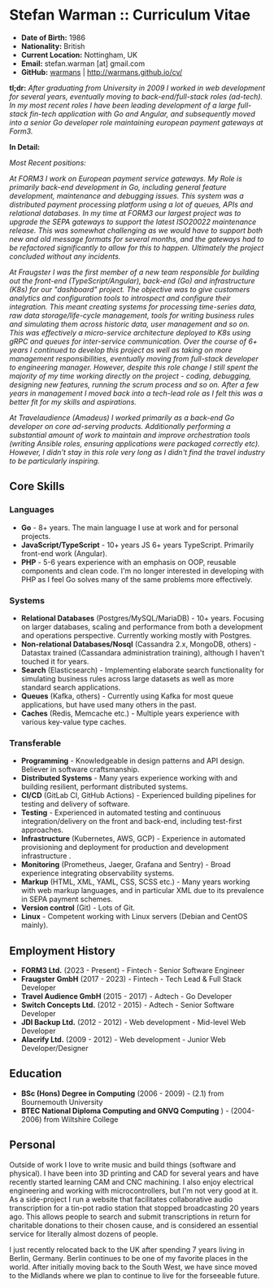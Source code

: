Stefan Warman :: Curriculum Vitae
=====================================

* **Date of Birth:** 1986
* **Nationality:** British
* **Current Location:** Nottingham, UK
* **Email:** stefan.warman [at] gmail.com
* **GitHub:** [warmans](https://github.com/warmans) | http://warmans.github.io/cv/

**tl;dr:** *After graduating from University in 2009 I worked in web development for several years, eventually moving to back-end/full-stack roles (ad-tech). In my most recent roles I have been leading development of a large full-stack fin-tech application with Go and Angular, and subsequently moved into a senior Go developer role maintaining european payment gateways at Form3.*

**In Detail:**

*Most Recent positions:* 

*At FORM3 I work on European payment service gateways. My Role is primarily back-end development in Go, including general feature development, maintenance and debugging issues. This system was a distributed payment processing platform using a lot of queues, APIs and relational databases.*
*In my time at FORM3 our largest project was to upgrade the SEPA gateways to support the latest ISO20022 maintenance release. This was somewhat challenging as we would have to support both new and old message formats for several months, and the gateways had to be refactored significantly to allow for this to happen. Ultimately the project concluded without any incidents.*

*At Fraugster I was the first member of a new team responsible for building out the front-end (TypeScript/Angular), back-end (Go) and
infrastructure (K8s) for our "dashboard" project. The objective was to give customers analytics and configuration tools to introspect 
and configure their integration.
This meant creating systems for processing time-series data, raw data storage/life-cycle management, tools for writing business rules
and simulating them across historic data, user management and so on. This was effectively a micro-service architecture deployed to K8s using gRPC and queues for 
inter-service communication.*
*Over the course of 6+ years I continued to develop this project as well as taking on more management responsibilities,
eventually moving from full-stack developer to engineering manager. However, despite this role change
I still spent the majority of my time working directly on the project - coding, debugging, designing new features, running the 
scrum process and so on. After a few years in management I moved back into a tech-lead role as I felt this was a better fit for my skills and aspirations.*

*At Travelaudience (Amadeus) I worked primarily as a back-end Go developer on core ad-serving products. Additionally performing a substantial amount of work to maintain and improve orchestration 
tools (writing Ansible roles, ensuring applications were packaged correctly etc). However, 
I didn't stay in this role very long as I didn't find the travel industry to be particularly inspiring.*

## Core Skills

### Languages

* **Go** - 8+ years. The main language I use at work and for personal projects.
* **JavaScript/TypeScript** - 10+ years JS 6+ years TypeScript. Primarily front-end work (Angular).
* **PHP** - 5-6 years experience with an emphasis on OOP, reusable components and clean code. I'm no longer interested in developing with PHP as I feel Go solves many of the same problems more effectively.

### Systems

* **Relational Databases** (Postgres/MySQL/MariaDB) - 10+ years. Focusing on larger databases, scaling and performance from both a development and operations perspective. Currently working mostly with Postgres.
* **Non-relational Databases/Nosql** (Cassandra 2.x, MongoDB, others) - Datastax trained (Cassandara administration training), although I haven't touched it for years.
* **Search** (Elasticsearch) - Implementing elaborate search functionality for simulating business rules across large datasets as well as more standard search applications.
* **Queues** (Kafka, others) - Currently using Kafka for most queue applications, but have used many others in the past.
* **Caches** (Redis, Memcache etc.) - Multiple years experience with various key-value type caches.

### Transferable

* **Programming** - Knowledgeable in design patterns and API design. Believer in software craftsmanship.
* **Distributed Systems** - Many years experience working with and building resilient, performant distributed systems.
* **CI/CD** (GitLab CI, GitHub Actions) - Experienced building pipelines for testing and delivery of software.
* **Testing** - Experienced in automated testing and continuous integration/delivery on the front and back-end, including test-first approaches.
* **Infrastructure** (Kubernetes, AWS, GCP) - Experience in automated provisioning and deployment for production and development infrastructure .
* **Monitoring** (Prometheus, Jaeger, Grafana and Sentry) - Broad experience integrating observability systems.
* **Markup** (HTML, XML, YAML, CSS, SCSS etc.) - Many years working with web markup languages, and in particular XML due to its prevalence in SEPA payment schemes.
* **Version control** (Git) - Lots of Git.
* **Linux** - Competent working with Linux servers (Debian and CentOS mainly).

## Employment History

* **FORM3 Ltd.** (2023 - Present) - Fintech - Senior Software Engineer
* **Fraugster GmbH** (2017 - 2023) - Fintech - Tech Lead & Full Stack Developer
* **Travel Audience GmbH** (2015 - 2017) - Adtech - Go Developer 
* **Switch Concepts Ltd.** (2012 - 2015) - Adtech - Senior Software Developer
* **JDI Backup Ltd.** (2012 - 2012) - Web development - Mid-level Web Developer
* **Alacrify Ltd.** (2009 - 2012)  - Web development - Junior Web Developer/Designer

## Education

* **BSc (Hons) Degree in Computing** (2006 - 2009) - (2.1) from Bournemouth University
* **BTEC National Diploma Computing and GNVQ Computing** ) - (2004-2006) from Wiltshire College

## Personal

Outside of work I love to write music and build things (software and physical). I have been into 3D printing and CAD for several years
and have recently started learning CAM and CNC machining. I also enjoy electrical engineering and working with microcontrollers, but I'm not very good at it. 
As a side-project I run a website that facilitates collaborative audio transcription for a tin-pot radio station that
stopped broadcasting 20 years ago. This allows people to search and submit transcriptions in return for charitable donations
to their chosen cause, and is considered an essential service for literally almost dozens of people.

I just recently relocated back to the UK after spending 7 years living in Berlin, Germany. Berlin continues to be
one of my favorite places in the world. After initially moving back to the South West, we have since moved to the
Midlands where we plan to continue to live for the forseeable future.
